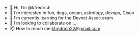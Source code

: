 - 👋 Hi, I’m @kfredrich
- 👀 I’m interested in fun, dogs, ocean, astrology, devops, Cisco
- 🌱 I’m currently learning for the Devnet Assoc exam
- 💞️ I’m looking to collaborate on ...
- 📫 How to reach me kfredrich22@gmail.com

<!---
kfredrich/kfredrich is a ✨ special ✨ repository because its `README.md` (this file) appears on your GitHub profile.
You can click the Preview link to take a look at your changes.
--->
